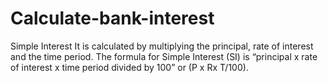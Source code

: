# Calculate-bank-interest
Simple Interest It is calculated by multiplying the principal, rate of interest and the time period. The formula for Simple Interest (SI) is “principal x rate of interest x time period divided by 100” or (P x Rx T/100).
